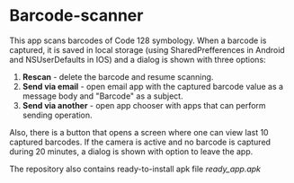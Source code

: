 # Barcode-scanner

This app scans barcodes of Code 128 symbology.
When a barcode is captured, it is saved in local storage (using SharedPrefferences in Android and NSUserDefaults in IOS)
and a dialog is shown with three options:

  1. **Rescan** - delete the barcode and resume scanning.
  2. **Send via email** - open email app with the captured barcode value as a message body and "Barcode" as a subject.
  3. **Send via another** - open app chooser with apps that can perform sending operation.

Also, there is a button that opens a screen where one can view last 10 captured barcodes.
If the camera is active and no barcode is captured during 20 minutes, a dialog is shown with option to leave the app.

The repository also contains ready-to-install apk file *ready_app.apk*
